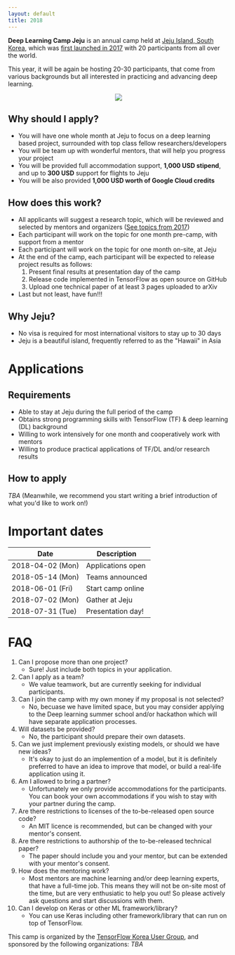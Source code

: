 ```yaml
---
layout: default
title: 2018
---
```


**Deep Learning Camp Jeju**
is an annual camp held at [Jeju Island, South Korea](https://en.wikipedia.org/wiki/Jeju_Island),
which was [first launched in 2017](../2017/) with 20 participants from all over the world.

This year, it will be again be hosting 20-30 participants,
that come from various backgrounds but all interested in practicing and advancing deep learning.

<center>
<img src="{{ site.baseurl }}/assets/images/jeju.png">
</center>

## Why should I apply?

- You will have one whole month at Jeju to focus on a deep learning based project, surrounded with top class fellow researchers/developers
- You will be team up with wonderful mentors, that will help you progress your project
- You will be provided full accommodation support, **1,000 USD stipend**, and up to **300 USD** support for flights to Jeju
- You will be also provided **1,000 USD worth of Google Cloud credits**

## How does this work?

- All applicants will suggest a research topic, which will be reviewed and selected by mentors and organizers
    ([See topics from 2017](https://github.com/TensorFlowKR/mlcampjeju/blob/master/2017/github/04_FinalPresentation.md))
- Each participant will work on the topic for one month pre-camp, with support from a mentor
- Each participant will work on the topic for one month on-site, at Jeju
- At the end of the camp, each participant will be expected to release project results as follows:
    1. Present final results at presentation day of the camp
    1. Release code implemented in TensorFlow as open source on GitHub
    1. Upload one technical paper of at least 3 pages uploaded to arXiv
- Last but not least, have fun!!!

## Why Jeju?

- No visa is required for most international visitors to stay up to 30 days
- Jeju is a beautiful island, frequently referred to as the "Hawaii" in Asia


# Applications

## Requirements

- Able to stay at Jeju during the full period of the camp
- Obtains strong programming skills with TensorFlow (TF) & deep learning (DL) background
- Willing to work intensively for one month and cooperatively work with mentors
- Willing to produce practical applications of TF/DL and/or research results

## How to apply

*TBA*
(Meanwhile, we recommend you start writing a brief introduction of what you'd like to work on!)


# Important dates

| Date | Description |
| --- | --- |
| 2018-04-02 (Mon) | Applications open |
| 2018-05-14 (Mon) | Teams announced |
| 2018-06-01 (Fri) | Start camp online |
| 2018-07-02 (Mon) | Gather at Jeju |
| 2018-07-31 (Tue) | Presentation day! |


# FAQ

1. Can I propose more than one project?
    - Sure! Just include both topics in your application.
1. Can I apply as a team?
    - We value teamwork, but are currently seeking for individual participants.
1. Can I join the camp with my own money if my proposal is not selected?
    - No, becuase we have limited space, but you may consider applying to the Deep learning summer school and/or hackathon which will have separate application processes.
1. Will datasets be provided?
    - No, the participant should prepare their own datasets.
1. Can we just implement previously existing models, or should we have new ideas?
    - It's okay to just do an implemention of a model, but it is definitely preferred to have an idea to improve that model, or build a real-life application using it.
1. Am I allowed to bring a partner?
    - Unfortunately we only provide accommodations for the participants. You can book your own accommodations if you wish to stay with your partner during the camp.
1. Are there restrictions to licenses of the to-be-released open source code?
    - An MIT licence is recommended, but can be changed with your mentor's consent.
1. Are there restrictions to authorship of the to-be-released technical paper?
    - The paper should include you and your mentor, but can be extended with your mentor's consent.
1. How does the mentoring work?
    - Most mentors are machine learning and/or deep learning experts, that have a full-time job. This means they will not be on-site most of the time, but are very enthusiatic to help you out! So please actively ask questions and start discussions with them.
1. Can I develop on Keras or other ML framework/library?
    - You can use Keras including other framework/library that can run on top of TensorFlow.


<!-- footer -->
<footer class="site-footer">
<span class="site-footer-credits">
    This camp is organized by the
    <a href="https://www.facebook.com/groups/TensorFlowKR">TensorFlow Korea User Group</a>,
    and sponsored by the following organizations:
    <i>TBA</i>
</span>
</footer>
